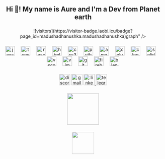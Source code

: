 <h2 align="center">Hi 👋! My name is Aure and I'm a Dev from Planet earth</h2>

###

<div align="center">
 ![visitors](https://visitor-badge.laobi.icu/badge?page_id=madushadhanushka.madushadhanushka)graph" />
</div>

###

<div align="center">
  <img src="https://cdn.jsdelivr.net/gh/devicons/devicon/icons/javascript/javascript-original.svg" height="30" alt="javascript logo" />
  <img width="12" />
  <img src="https://cdn.jsdelivr.net/gh/devicons/devicon/icons/typescript/typescript-original.svg" height="30" alt="typescript logo" />
  <img width="12" />
  <img src="https://cdn.jsdelivr.net/gh/devicons/devicon/icons/react/react-original.svg" height="30" alt="react logo" />
  <img width="12" />
  <img src="https://cdn.jsdelivr.net/gh/devicons/devicon/icons/html5/html5-original.svg" height="30" alt="html5 logo" />
  <img width="12" />
  <img src="https://cdn.jsdelivr.net/gh/devicons/devicon/icons/css3/css3-original.svg" height="30" alt="css3 logo" />
  <img width="12" />
  <img src="https://cdn.jsdelivr.net/gh/devicons/devicon/icons/python/python-original.svg" height="30" alt="python logo" />
  <img width="12" />
  <img src="https://cdn.jsdelivr.net/gh/devicons/devicon/icons/amazonwebservices/amazonwebservices-line-wordmark.svg" height="30" alt="amazonwebservices logo" />
  <img width="12" />
  <img src="https://cdn.jsdelivr.net/gh/devicons/devicon/icons/cplusplus/cplusplus-original.svg" height="30" alt="cplusplus logo" />
  <img width="12" />
  <img src="https://cdn.jsdelivr.net/gh/devicons/devicon/icons/c/c-original.svg" height="30" alt="c logo" />
  <img width="12" />
  <img src="https://cdn.jsdelivr.net/gh/devicons/devicon/icons/solidity/solidity-original.svg" height="30" alt="solidity logo" />
  <img width="12" />
  <img src="https://cdn.jsdelivr.net/gh/devicons/devicon/icons/vscode/vscode-original.svg" height="30" alt="vscode logo" />
  <img width="12" />
  <img src="https://cdn.jsdelivr.net/gh/devicons/devicon/icons/vim/vim-original.svg" height="30" alt="vim logo" />
  <img width="12" />
  <img src="https://cdn.jsdelivr.net/gh/devicons/devicon/icons/git/git-original.svg" height="30" alt="git logo" />
  <img width="12" />
  <img src="https://cdn.jsdelivr.net/gh/devicons/devicon/icons/firebase/firebase-plain.svg" height="30" alt="firebase logo" />
  <img width="12" />
  <img src="https://cdn.jsdelivr.net/gh/devicons/devicon/icons/blender/blender-original.svg" height="30" alt="blender logo" />
</div>

###

<div align="center">
  <img src="https://img.shields.io/static/v1?message=Discord&logo=discord&label=&color=313131&logoColor=cd42b9&labelColor=313131&style=for-the-badge" height="35" alt="discord logo" />
  <img src="https://img.shields.io/static/v1?message=aurelsid021@gmail.com&logo=gmail&label=&color=313131&logoColor=cd42b9&labelColor=313131&style=for-the-badge" height="35" alt="gmail logo" />
  <a href="https://www.linkedin.com/in/aurelio-sideris/" target="_blank">
    <img src="https://img.shields.io/static/v1?message=LinkedIn&logo=linkedin&label=&color=313131&logoColor=cd42b9&labelColor=&style=for-the-badge" height="35" alt="linkedin logo" />
  </a>
  <img src="https://img.shields.io/static/v1?message=@Aursid&logo=telegram&label=&color=313131&logoColor=cd42b9&labelColor=&style=for-the-badge" height="35" alt="telegram logo" />
</div>

###

<div align="center">
  <img height="100" src="https://cdn-images-1.medium.com/max/1200/1*OfJCRxaxKZvPAgwjICsqeQ.jpeg" />
</div>

###

<div align="center">
  <img height="70" src="https://media.tenor.com/qIb5-EV7YhoAAAAM/sid-sloth.gif" />
</div>

###
